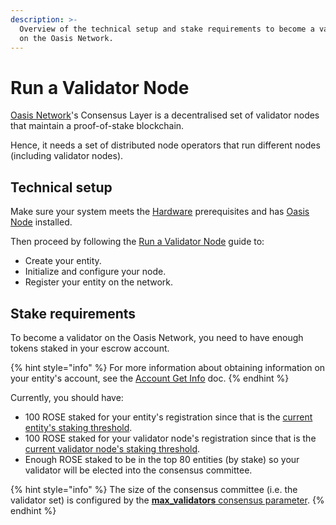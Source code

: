 ```yaml
---
description: >-
  Overview of the technical setup and stake requirements to become a validator
  on the Oasis Network.
---
```


# Run a Validator Node

[Oasis Network](../oasis-network/overview.md)'s Consensus Layer is a decentralised set of validator nodes that maintain a proof-of-stake blockchain.

Hence, it needs a set of distributed node operators that run different nodes \(including validator nodes\).

## Technical setup

Make sure your system meets the [Hardware](../run-a-node/prerequisites/hardware-recommendations.md) prerequisites and has [Oasis Node](../run-a-node/prerequisites/oasis-node.md) installed.

Then proceed by following the [Run a Validator Node](../run-a-node/set-up-your-node/run-validator.md) guide to:

* Create your entity.
* Initialize and configure your node.
* Register your entity on the network.

## Stake requirements

To become a validator on the Oasis Network, you need to have enough tokens staked in your escrow account.

{% hint style="info" %}
For more information about obtaining information on your entity's account, see the [Account Get Info](../use-your-tokens/account/get-info.md) doc.
{% endhint %}

Currently, you should have:

* 100 ROSE staked for your entity's registration since that is the [current entity's staking threshold](../pre-mainnet/genesis-file.md#node-and-runtime-token-thresholds).
* 100 ROSE staked for your validator node's registration since that is the [current validator node's staking threshold](../pre-mainnet/genesis-file.md#node-and-runtime-token-thresholds).
* Enough ROSE staked to be in the top 80 entities \(by stake\) so your validator will be elected into the consensus committee.

{% hint style="info" %}
The size of the consensus committee \(i.e. the validator set\) is configured by the [**max\_validators** consensus parameter](../pre-mainnet/genesis-file.md#consensus).
{% endhint %}

